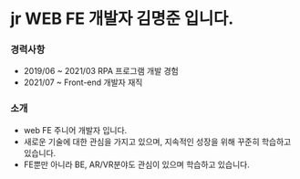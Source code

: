 # jr WEB FE 개발자 김명준 입니다.

### 경력사항
- 2019/06 ~ 2021/03 RPA 프로그램 개발 경험
- 2021/07 ~  Front-end 개발자 재직

### 소개
- web FE 주니어 개발자 입니다.
- 새로운 기술에 대한 관심을 가지고 있으며, 지속적인 성장을 위해 꾸준히 학습하고 있습니다.
- FE뿐만 아니라 BE, AR/VR분야도 관심이 있으며 학습하고 있습니다.

<!---
KMJ192/KMJ192 is a ✨ special ✨ repository because its `README.md` (this file) appears on your GitHub profile.
You can click the Preview link to take a look at your changes.
--->
